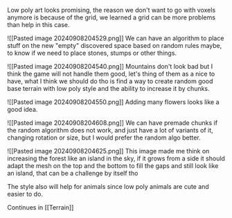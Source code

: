  Low poly art looks promising, the reason we don't want to go with voxels anymore is because of the grid, we learned a grid can be more problems than help in this case.

![[Pasted image 20240908204529.png]]
We can have an algorithm to place stuff on the new "empty" discovered space based on random rules maybe, to know if we need to place stones, stumps or other things.

![[Pasted image 20240908204540.png]]
Mountains don't look bad but I think the game will not handle them good, let's thing of them as a nice to have, what I think we should do tho is find a way to create random good base terrain with low poly style and the ability to increase it by chunks.

![[Pasted image 20240908204550.png]]
Adding many flowers looks like a good idea.

![[Pasted image 20240908204608.png]]
We can have premade chunks if the random algorithm does not work, and just have a lot of variants of it, changing rotation or size, but I would prefer the random algo better.

![[Pasted image 20240908204625.png]]
This image made me think on increasing the forest like an island in the sky, if it grows from a side it should adapt the mesh on the top and the bottom to fill the gaps and still look like an island, that can be a challenge by itself tho

The style also will help for animals since low poly animals are cute and easier to do.

Continues in [[Terrain]]